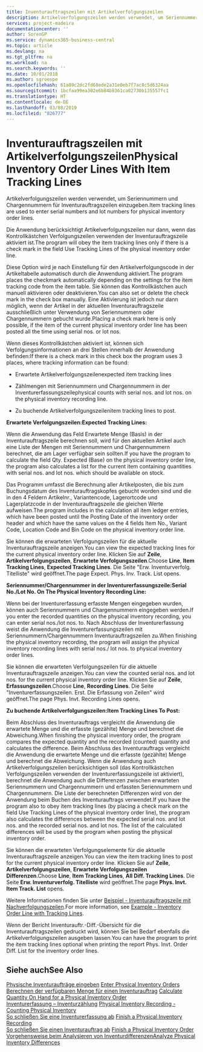```yaml
---
title: Inventurauftragszeilen mit Artikelverfolgungszeilen
description: Artikelverfolgungszeilen werden verwendet, um Seriennummern und Chargennummern für Inventurauftragszeilen einzugeben.
services: project-madeira
documentationcenter: ''
author: SorenGP
ms.service: dynamics365-business-central
ms.topic: article
ms.devlang: na
ms.tgt_pltfrm: na
ms.workload: na
ms.search.keywords: ''
ms.date: 10/01/2018
ms.author: sgroespe
ms.openlocfilehash: 61a89c2dc2fd68ede2a31e0eb7f7ac8c5d6324aa
ms.sourcegitcommit: 1bcfaa99ea302e6b84b8361ca02730b135557fc1
ms.translationtype: HT
ms.contentlocale: de-DE
ms.lasthandoff: 03/08/2019
ms.locfileid: "826777"
---
```

# <a name="physical-inventory-order-lines-with-item-tracking-lines"></a><span data-ttu-id="4cb26-103">Inventurauftragszeilen mit Artikelverfolgungszeilen</span><span class="sxs-lookup"><span data-stu-id="4cb26-103">Physical Inventory Order Lines With Item Tracking Lines</span></span>
<span data-ttu-id="4cb26-104">Artikelverfolgungszeilen werden verwendet, um Seriennummern und Chargennummern für Inventurauftragszeilen einzugeben.</span><span class="sxs-lookup"><span data-stu-id="4cb26-104">Item tracking lines are used to enter serial numbers and lot numbers for physical inventory order lines.</span></span>  

 <span data-ttu-id="4cb26-105">Die Anwendung berücksichtigt Artikelverfolgungszeilen nur dann, wenn das Kontrollkästchen  Verfolgungszeilen verwenden der Inventurauftragszeile aktiviert ist.</span><span class="sxs-lookup"><span data-stu-id="4cb26-105">The program will obey the item tracking lines only if there is a check mark in the field Use Tracking Lines of the physical inventory order line.</span></span>  

 <span data-ttu-id="4cb26-106">Diese Option wird je nach Einstellung für den Artikelverfolgungscode in der Artikeltabelle automatisch durch die Anwendung aktiviert.</span><span class="sxs-lookup"><span data-stu-id="4cb26-106">The program places the checkmark automatically depending on the settings for the item tracking code from the item table.</span></span> <span data-ttu-id="4cb26-107">Sie können das Kontrollkästchen auch manuell aktivieren oder deaktivieren.</span><span class="sxs-lookup"><span data-stu-id="4cb26-107">You can also set or delete the check mark in the check box manually.</span></span> <span data-ttu-id="4cb26-108">Eine Aktivierung ist jedoch nur dann möglich, wenn der Artikel in der aktuellen Inventurauftragszeile ausschließlich unter Verwendung von Seriennummern oder Chargennummern gebucht wurde.</span><span class="sxs-lookup"><span data-stu-id="4cb26-108">Placing a check mark here is only possible, if the item of the current physical inventory order line has been posted all the time using serial nos. or lot nos.</span></span>  

 <span data-ttu-id="4cb26-109">Wenn dieses Kontrollkästchen aktiviert ist, können sich Verfolgungsinformationen an drei Stellen innerhalb der Anwendung befinden:</span><span class="sxs-lookup"><span data-stu-id="4cb26-109">If there is a check mark in this check box the program uses 3 places, where tracking information can be found:</span></span>  

-   <span data-ttu-id="4cb26-110">Erwartete Artikelverfolgungszeilen</span><span class="sxs-lookup"><span data-stu-id="4cb26-110">expected item tracking lines</span></span>  

-   <span data-ttu-id="4cb26-111">Zählmengen mit Seriennummern und Chargennummern in der Inventurerfassungszeile</span><span class="sxs-lookup"><span data-stu-id="4cb26-111">physical counts with serial nos. and lot nos. on the physical inventory recording line.</span></span>  

-   <span data-ttu-id="4cb26-112">Zu buchende Artikelverfolgungszeilen</span><span class="sxs-lookup"><span data-stu-id="4cb26-112">item tracking lines to post.</span></span>  

 <span data-ttu-id="4cb26-113">**Erwartete Verfolgungszeilen:**</span><span class="sxs-lookup"><span data-stu-id="4cb26-113">**Expected Tracking Lines:**</span></span>  

 <span data-ttu-id="4cb26-114">Wenn die Anwendung das Feld Erwartete Menge (Basis) in der Inventurauftragszeile berechnen soll, wird für den aktuellen Artikel auch eine Liste der Mengen mit Seriennummern und Chargennummern berechnet, die am Lager verfügbar sein sollten.</span><span class="sxs-lookup"><span data-stu-id="4cb26-114">If you have the program to calculate the field Qty. Expected (Base) on the physical inventory order line, the program also calculates a list for the current item containing quantities with serial nos. and lot nos. which should be available on stock.</span></span>  

 <span data-ttu-id="4cb26-115">Das Programm umfasst die Berechnung aller Artikelposten, die bis zum Buchungsdatum des Inventurauftragskopfes gebucht worden sind und die in den 4 Feldern Artikelnr., Variantencode,  Lagerortcode und Lagerplatzcode in der Inventurauftragszeile die gleichen Werte aufweisen.</span><span class="sxs-lookup"><span data-stu-id="4cb26-115">The program includes in the calculation all item ledger entries, which have been posted until the Posting Date of the inventory order header and which have the same values on the 4 fields Item No., Variant Code, Location Code and Bin Code on the physical inventory order line.</span></span>  

 <span data-ttu-id="4cb26-116">Sie können die erwarteten Verfolgungszeilen für die aktuelle Inventurauftragszeile anzeigen.</span><span class="sxs-lookup"><span data-stu-id="4cb26-116">You can view the expected tracking lines for the current physical inventory order line.</span></span> <span data-ttu-id="4cb26-117">Klicken Sie auf **Zeile**, **Artikelverfolgungszeilen**, **Erwartete Verfolgungszeilen**.</span><span class="sxs-lookup"><span data-stu-id="4cb26-117">Choose **Line**, **Item Tracking Lines**, **Expected Tracking Lines**.</span></span> <span data-ttu-id="4cb26-118">Die Seite "Erw. Inventurverfolg. Titelliste" wird geöffnet.</span><span class="sxs-lookup"><span data-stu-id="4cb26-118">The page Expect. Phys. Inv. Track. List opens.</span></span>  

 <span data-ttu-id="4cb26-119">**Seriennummer/Chargennummer in der Inventurerfassungszeile:**</span><span class="sxs-lookup"><span data-stu-id="4cb26-119">**Serial No./Lot No. On The Physical Inventory Recording Line:**</span></span>  

 <span data-ttu-id="4cb26-120">Wenn bei der Inventurerfassung erfasste Mengen eingegeben wurden, können auch Seriennummern und Chargennummern eingegeben werden.</span><span class="sxs-lookup"><span data-stu-id="4cb26-120">If you enter the recorded quantities on the physical inventory recording, you can enter serial nos./lot nos. to.</span></span> <span data-ttu-id="4cb26-121">Nach Abschluss der Inventurerfassung weist die Anwendung die Inventurerfassungszeilen mit Seriennummern/Chargennummern Inventurauftragszeilen zu.</span><span class="sxs-lookup"><span data-stu-id="4cb26-121">When finishing the physical inventory recording, the program will assign the physical inventory recording lines with serial nos./ lot nos. to physical inventory order lines.</span></span>  

 <span data-ttu-id="4cb26-122">Sie können die erwarteten Verfolgungszeilen für die aktuelle Inventurauftragszeile anzeigen.</span><span class="sxs-lookup"><span data-stu-id="4cb26-122">You can view the counted serial nos. and lot nos. for the current physical inventory order line.</span></span> <span data-ttu-id="4cb26-123">Klicken Sie auf **Zeile**, **Erfassungszeilen**.</span><span class="sxs-lookup"><span data-stu-id="4cb26-123">Choose **Line**, **Recording Lines**.</span></span> <span data-ttu-id="4cb26-124">Die Seite "Inventurerfassungszeilen. Erst. Die Erfassung von Zeilen" wird geöffnet.</span><span class="sxs-lookup"><span data-stu-id="4cb26-124">The page Phys. Invt. Recording Lines opens.</span></span>  

 <span data-ttu-id="4cb26-125">**Zu buchende Artikelverfolgungszeilen:**</span><span class="sxs-lookup"><span data-stu-id="4cb26-125">**Item Tracking Lines To Post:**</span></span>  

 <span data-ttu-id="4cb26-126">Beim Abschluss des Inventurauftrags vergleicht die Anwendung die erwartete Menge und die erfasste (gezählte) Menge und berechnet die Abweichung.</span><span class="sxs-lookup"><span data-stu-id="4cb26-126">When finishing the physical inventory order, the program compares the expected quantity and the recorded (counted) quantity and calculates the difference.</span></span> <span data-ttu-id="4cb26-127">Beim Abschluss des Inventurauftrags vergleicht die Anwendung die erwartete Menge und die erfasste (gezählte) Menge und berechnet die Abweichung. Wenn die Anwendung auch Artikelverfolgungszeilen berücksichtigen soll (das Kontrollkästchen  Verfolgungszeilen verwenden der Inventurerfassungszeile ist aktiviert), berechnet die Anwendung auch die Differenzen zwischen erwarteten Seriennummern und Chargennummern und erfassten Seriennummern und Chargennummern. Die Liste der berechneten Differenzen wird von der Anwendung beim Buchen des Inventurauftrags verwendet.</span><span class="sxs-lookup"><span data-stu-id="4cb26-127">If you have the program also to obey item tracking lines (by placing a check mark on the field Use Tracking Lines of the physical inventory order line), the program also calculates the differences between the expected serial nos. and lot nos. and the recorded serial nos. and lot nos. The list of the calculated differences will be used by the program when posting the physical inventory order.</span></span>  

 <span data-ttu-id="4cb26-128">Sie können die erwarteten Verfolgungselemente für die aktuelle Inventurauftragszeile anzeigen.</span><span class="sxs-lookup"><span data-stu-id="4cb26-128">You can view the item tracking lines to post for the current physical inventory order line.</span></span> <span data-ttu-id="4cb26-129">Klicken Sie auf **Zeile**, **Artikelverfolgungszeilen**, **Erwartete Verfolgungszeilen Differenzen**.</span><span class="sxs-lookup"><span data-stu-id="4cb26-129">Choose **Line**, **Item Tracking Lines**, **All Diff. Tracking Lines**.</span></span> <span data-ttu-id="4cb26-130">Die Seite **Erw. Inventurverfolg. Titelliste** wird geöffnet.</span><span class="sxs-lookup"><span data-stu-id="4cb26-130">The page **Phys. Invt. Item Track. List** opens.</span></span>  

 <span data-ttu-id="4cb26-131">Weitere Informationen finden Sie unter [Beispiel - Inventurauftragszeile mit Nachverfolgungszeilen](example-inventory-order-line-with-tracking-lines.md).</span><span class="sxs-lookup"><span data-stu-id="4cb26-131">For more information, see [Example - Inventory Order Line with Tracking Lines](example-inventory-order-line-with-tracking-lines.md).</span></span>  

 <span data-ttu-id="4cb26-132">Wenn der Bericht Inventurauftr.-Diff.-Übersicht für die Inventurauftragszeilen gedruckt wird, können Sie bei Bedarf ebenfalls die Artikelverfolgungszeilen ausgeben lassen.</span><span class="sxs-lookup"><span data-stu-id="4cb26-132">You can have the program to print the item tracking lines optional when printing the report Phys. Invt. Order Diff. List for the inventory order lines.</span></span>  

## <a name="see-also"></a><span data-ttu-id="4cb26-133">Siehe auch</span><span class="sxs-lookup"><span data-stu-id="4cb26-133">See Also</span></span>  
 <span data-ttu-id="4cb26-134">[Physische Inventuraufträge eingeben](how-to-enter-physical-inventory-orders.md) </span><span class="sxs-lookup"><span data-stu-id="4cb26-134">[Enter Physical Inventory Orders](how-to-enter-physical-inventory-orders.md) </span></span>  
 <span data-ttu-id="4cb26-135">[Berechnen der verfügbaren Menge für einen Inventurauftrag](how-to-calculate-quantity-on-hand-for-a-physical-inventory-order.md) </span><span class="sxs-lookup"><span data-stu-id="4cb26-135">[Calculate Quantity On Hand for a Physical Inventory Order](how-to-calculate-quantity-on-hand-for-a-physical-inventory-order.md) </span></span>  
 <span data-ttu-id="4cb26-136">[Inventurerfassung – Inventurzählung](physical-inventory-recording-counting-physical-inventory.md) </span><span class="sxs-lookup"><span data-stu-id="4cb26-136">[Physical Inventory Recording - Counting Physical Inventory](physical-inventory-recording-counting-physical-inventory.md) </span></span>  
 <span data-ttu-id="4cb26-137">[So schließen Sie eine Inventurerfassung ab](how-to-finish-a-physical-inventory-recording.md) </span><span class="sxs-lookup"><span data-stu-id="4cb26-137">[Finish a Physical Inventory Recording](how-to-finish-a-physical-inventory-recording.md) </span></span>  
 <span data-ttu-id="4cb26-138">[So schließen Sie einen Inventurauftrag ab](how-to-finish-a-physical-inventory-order.md) </span><span class="sxs-lookup"><span data-stu-id="4cb26-138">[Finish a Physical Inventory Order](how-to-finish-a-physical-inventory-order.md) </span></span>  
 [<span data-ttu-id="4cb26-139">Vorgehensweise beim Analysieren von Inventurdifferenzen</span><span class="sxs-lookup"><span data-stu-id="4cb26-139">Analyze Physical Inventory Differences</span></span>](how-to-analyze-physical-inventory-differences.md)

